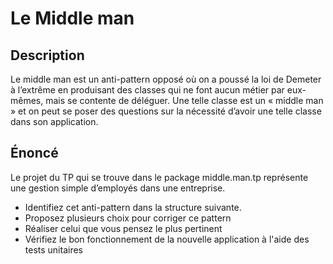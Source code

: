 # Le Middle man
## Description
Le middle man est un anti-pattern opposé où on a poussé la loi de Demeter à l’extrême en produisant des
classes qui ne font aucun métier par eux-mêmes, mais se contente de déléguer. Une telle classe est un
« middle man » et on peut se poser des questions sur la nécessité d’avoir une telle classe dans son
application.

## Énoncé
Le projet du TP qui se trouve dans le package middle.man.tp représente une gestion simple d’employés
dans une entreprise.

* Identifiez cet anti-pattern dans la structure suivante.
* Proposez plusieurs choix pour corriger ce pattern
* Réaliser celui que vous pensez le plus pertinent
* Vérifiez le bon fonctionnement de la nouvelle application à l'aide des tests unitaires